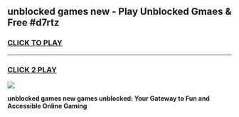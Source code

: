 
## unblocked games new - Play Unblocked Gmaes & Free #d7rtz
<h3>
<a href="https://news.freeplayer.one?title=unblocked_games_new&ref=24F">CLICK TO PLAY</a></h3>
<hr>

<h3>
<a href="https://news.freeplayer.one?title=unblocked_games_new&ref=24F">CLICK 2 PLAY</a>
  
</h3>

<a href="https://news.freeplayer.one?title=unblocked_games_new&ref=24F/"><img src="https://clearcache.store/games.png"></a>


**unblocked games new games unblocked: Your Gateway to Fun and Accessible Online Gaming**
